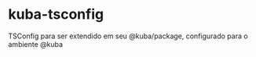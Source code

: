 # kuba-tsconfig
TSConfig para ser extendido em seu @kuba/package, configurado para o ambiente @kuba
